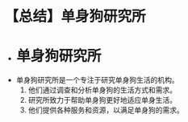# 【总结】单身狗研究所

-   # 单身狗研究所
-   单身狗研究所是一个专注于研究单身狗生活的机构。
    1.  他们通过调查和分析单身狗的生活方式和需求。
    2.  研究所致力于帮助单身狗更好地适应单身生活。
    3.  他们提供各种服务和资源，以满足单身狗的需求。